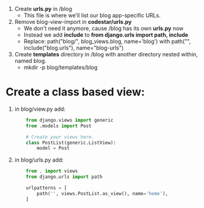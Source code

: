 1. Create **urls.py** in /blog
    * This file is where we'll list our blog app-specific URLs.
2. Remove blog-view-import in **codestar/urls.py**
    * We don't need it anymore, cause /blog has its own **urls.py** now
    * Instead we add **include** to **from django.urls import path, include**
    * Replace: 
        path("blog/", blog_views.blog, name='blog') with 
        path("", include("blog.urls"), name="blog-urls")
3. Create **templates** directory in /blog with another directory nested within, named blog. 
    * mkdir -p blog/templates/blog


# Create a class based view:
1. in blog/view.py add:
    ```python 
        from django.views import generic
        from .models import Post

        # Create your views here.
        class PostList(generic.ListView):
            model = Post
    ```

2. in blog/urls.py add:
    ```python
        from . import views
        from django.urls import path

        urlpatterns = [
            path('', views.PostList.as_view(), name='home'),
        ]
    ```


